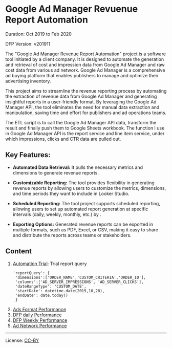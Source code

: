 # Google Ad Manager Revuenue Report Automation
Duration: Oct 2019 to Feb 2020

DFP Version: v201911 

The "Google Ad Manager Revenue Report Automation" project is a software tool initiated by a client company. It is designed to automate the generation and retrieval of cost and impression data from Google Ad Manager and raw cost data from various ad network. Google Ad Manager is a comprehensive ad buying platform that enables publishers to manage and optimize their advertising inventory.

This project aims to streamline the revenue reporting process by automating the extraction of revenue data from Google Ad Manager and generating insightful reports in a user-friendly format. By leveraging the Google Ad Manager API, the tool eliminates the need for manual data extraction and manipulation, saving time and effort for publishers and ad operations teams.

The ETL script is to call the Google Ad Manager API data, transform the result and finally push them to Google Sheets workbook. The function I use in Google Ad Manager API is the report service and line item service, under which impressions, clicks and CTR data are pulled out.

## Key Features:

- **Automated Data Retrieval:** It pulls the necessary metrics and dimensions to generate revenue reports. 

- **Customizable Reporting:** The tool provides flexibility in generating revenue reports by allowing users to customize the metrics, dimensions, and time periods they want to include in Looker Studio. 

- **Scheduled Reporting:** The tool project supports scheduled reporting, allowing users to set up automated report generation at specific intervals (daily, weekly, monthly, etc.) by . 

- **Exporting Options:** Generated revenue reports can be exported in multiple formats, such as PDF, Excel, or CSV, making it easy to share and distribute the reports across teams or stakeholders.

## Content
1. [Automation Trial](dfp_automation.py): Trial report query
   ```
   'reportQuery': {
    'dimensions':['ORDER_NAME','CUSTOM_CRITERIA','ORDER_ID'],
    'columns':['AD_SERVER_IMPRESSIONS', 'AD_SERVER_CLICKS'],
    'dateRangeType': 'CUSTOM_DATE',
    'startDate': datetime.date(2019,10,28),
    'endDate': date.today()
    }

3. [Ads Format Performance](/AdsFormatPerformance.py)
4. [DFP daily Performance](/DFP_Daily_Performance.py)
5. [DFP Weekly Performance](/WeeklyRevenue.py)
6. [Ad Network Performance](/ad_network_performance.py)

---
License: [CC-BY](https://creativecommons.org/licenses/by/3.0/)
